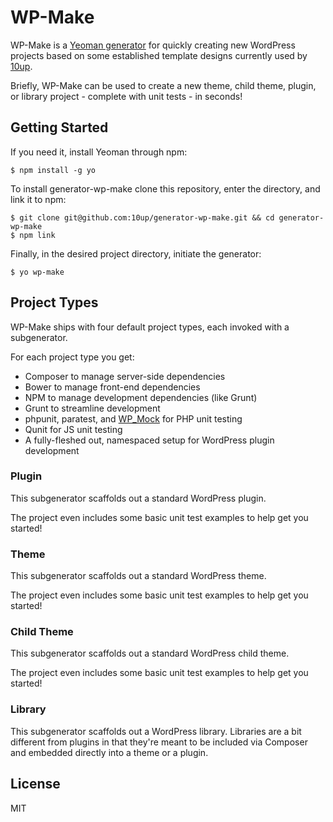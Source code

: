 # WP-Make

WP-Make is a [Yeoman generator](http://yeoman.io) for quickly creating new WordPress projects based on some established template designs currently used by [10up](http://10up.com).

Briefly, WP-Make can be used to create a new theme, child theme, plugin, or library project - complete with unit tests - in seconds!

## Getting Started

If you need it, install Yeoman through npm:

```
$ npm install -g yo
```

To install generator-wp-make clone this repository, enter the directory, and link it to npm:

```
$ git clone git@github.com:10up/generator-wp-make.git && cd generator-wp-make
$ npm link
```

Finally, in the desired project directory, initiate the generator:

```
$ yo wp-make
```

## Project Types

WP-Make ships with four default project types, each invoked with a subgenerator.

For each project type you get:

- Composer to manage server-side dependencies
- Bower to manage front-end dependencies
- NPM to manage development dependencies (like Grunt)
- Grunt to streamline development
- phpunit, paratest, and [WP_Mock](https://github.com/10up/wp_mock) for PHP unit testing
- Qunit for JS unit testing
- A fully-fleshed out, namespaced setup for WordPress plugin development

### Plugin

This subgenerator scaffolds out a standard WordPress plugin.

The project even includes some basic unit test examples to help get you started!

### Theme

This subgenerator scaffolds out a standard WordPress theme.

The project even includes some basic unit test examples to help get you started!

### Child Theme

This subgenerator scaffolds out a standard WordPress child theme.

The project even includes some basic unit test examples to help get you started!

### Library

This subgenerator scaffolds out a WordPress library. Libraries are a bit different from plugins in that they're meant to be included via Composer and embedded directly into a theme or a plugin.

## License

MIT
